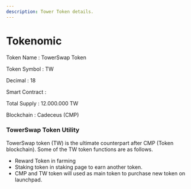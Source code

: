 ```yaml
---
description: Tower Token details.
---
```


# Tokenomic

Token Name : TowerSwap Token

Token Symbol : TW&#x20;

Decimal : 18

Smart Contract :&#x20;

Total Supply : 12.000.000 TW

Blockchain : Cadeceus (CMP)



### TowerSwap Token Utility

TowerSwap token (TW) is the ultimate counterpart after CMP (Token blockchain). Some of the TW token functions are as follows.

* Reward Token in farming
* Staking token in staking page to earn another token.
* CMP and TW token will used as main token to purchase new token on launchpad.

